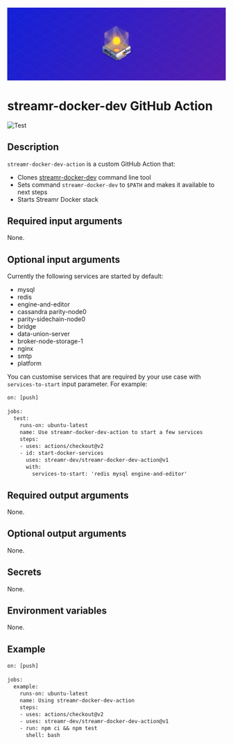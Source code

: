<p align="center">
  <a href="https://streamr.network">
    <img alt="Streamr" src="https://raw.githubusercontent.com/streamr-dev/streamr-docker-dev-action/master/docker-header-img.png" width="1320" />
  </a>
</p>
<h1 align="left"></h1>

# streamr-docker-dev GitHub Action

![Test](https://github.com/streamr-dev/streamr-docker-dev-action/workflows/Test/badge.svg)

## Description
`streamr-docker-dev-action` is a custom GitHub Action that:
- Clones [streamr-docker-dev](https://github.com/streamr-dev/streamr-docker-dev/) command line tool
- Sets command `streamr-docker-dev` to `$PATH` and makes it available to next steps
- Starts Streamr Docker stack

## Required input arguments
None.

## Optional input arguments
Currently the following services are started by default:
- mysql
- redis
- engine-and-editor
- cassandra parity-node0
- parity-sidechain-node0
- bridge
- data-union-server
- broker-node-storage-1
- nginx
- smtp
- platform

You can customise services that are required by your use case with `services-to-start` input parameter.
For example:
```
on: [push]

jobs:
  test:
    runs-on: ubuntu-latest
    name: Use streamr-docker-dev-action to start a few services
    steps:
    - uses: actions/checkout@v2
    - id: start-docker-services
      uses: streamr-dev/streamr-docker-dev-action@v1
      with:
        services-to-start: 'redis mysql engine-and-editor'
```

## Required output arguments
None.

## Optional output arguments
None.

## Secrets
None.

## Environment variables
None.

## Example
```
on: [push]

jobs:
  example:
    runs-on: ubuntu-latest
    name: Using streamr-docker-dev-action
    steps:
    - uses: actions/checkout@v2
    - uses: streamr-dev/streamr-docker-dev-action@v1
    - run: npm ci && npm test
      shell: bash
```
